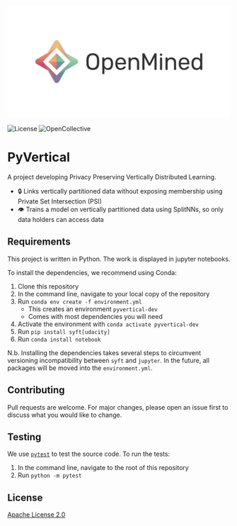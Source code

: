 ![om-logo](https://github.com/OpenMined/design-assets/blob/master/logos/OM/horizontal-primary-trans.png)

![License](https://img.shields.io/github/license/OpenMined/PyVertical)
![OpenCollective](https://img.shields.io/opencollective/all/openmined)

# PyVertical

A project developing Privacy Preserving Vertically Distributed Learning.

- :lock: Links vertically partitioned data
         without exposing membership
         using Private Set Intersection (PSI)
- :eye: Trains a model on vertically partitioned data
        using SplitNNs,
        so only data holders can access data

## Requirements
This project is written in Python.
The work is displayed in jupyter notebooks.

To install the dependencies,
we recommend using Conda:
1. Clone this repository
1. In the command line, navigate to your local copy of the repository
1. Run `conda env create -f environment.yml`
    - This creates an environment `pyvertical-dev`
    - Comes with most dependencies you will need
1. Activate the environment with `conda activate pyvertical-dev`
1. Run `pip install syft[udacity]`
1. Run `conda install notebook`

N.b. Installing the dependencies takes several steps to circumvent versioning incompatibility between
`syft` and `jupyter`.
In the future,
all packages will be moved into the `environment.yml`.

## Contributing
Pull requests are welcome.
For major changes,
please open an issue first to discuss what you would like to change.

## Testing
We use [`pytest`][pytest] to test the source code.
To run the tests:
1. In the command line, navigate to the root of this repository
1. Run `python -m pytest`

## License
[Apache License 2.0](https://choosealicense.com/licenses/apache-2.0/)

[conda]: https://docs.conda.io/en/latest/
[pytest]: https://docs.pytest.org/en/latest/contents.html